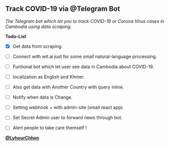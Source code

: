 ## Track COVID-19 via @Telegram Bot

*The Telegram bot which let you to track COVID-19 or Corona Virus cases in Cambodia using data scraping.*


**Todo-List**
 - [x] Get data from scraping. 
 - [ ] Connect with wit.ai just for some small natural-language processing.
 - [ ] Funtional bot which let user see data in Cambodia about COVID-19.
 - [ ] localization as English and Khmer.
 - [ ] Also get data with Another Country with query inline.
 - [ ] Notify when data is Change.
 - [ ] Setting webhook + with admin-site (small react app)
 - [ ] Set Secret Admin user to forward news through bot.
 - [ ] Alert people to take care themself ! 
 
 
**[@LyhourChhen](https://t.me/lyhourchhen)**
